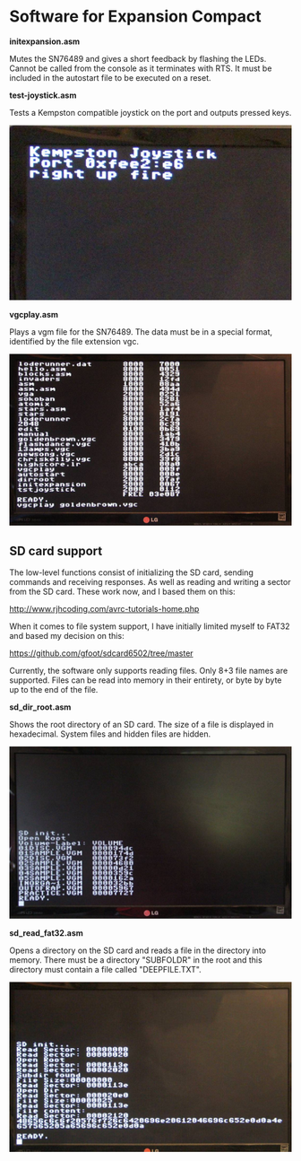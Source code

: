 # Software for Expansion Compact

**initexpansion.asm**

Mutes the SN76489 and gives a short feedback by flashing the LEDs.
Cannot be called from the console as it terminates with RTS.
It must be included in the autostart file to be executed on a reset.

**test-joystick.asm**

Tests a Kempston compatible joystick on the port and outputs pressed keys.

![joystick test](../picture/tstjoystick.jpg)

**vgcplay.asm**

Plays a vgm file for the SN76489. The data must be in a special format,
identified by the file extension vgc.

![play vgc](../picture/vgcplay.jpg)

## SD card support

The low-level functions consist of initializing the SD card, sending commands and receiving responses.
As well as reading and writing a sector from the SD card. These work now, and I based them on this:

http://www.rjhcoding.com/avrc-tutorials-home.php

When it comes to file system support, I have initially limited myself to FAT32 and based my decision on this:

https://github.com/gfoot/sdcard6502/tree/master

Currently, the software only supports reading files. Only 8+3 file names are supported.
Files can be read into memory in their entirety, or byte by byte up to the end of the file.

**sd_dir_root.asm**

Shows the root directory of an SD card. The size of a file is displayed in hexadecimal.
System files and hidden files are hidden.

![dir sd card](../picture/sd_dir_root.jpg)

**sd_read_fat32.asm**

Opens a directory on the SD card and reads a file in the directory into memory.
There must be a directory "SUBFOLDR" in the root and this directory must contain a file called
"DEEPFILE.TXT".

![open file](../picture/open-dir-read-file.jpg)


